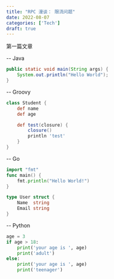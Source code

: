 ```yaml
---
title: "RPC 漫谈： 限流问题"
date: 2022-08-07
categories: ['Tech']
draft: true
---
```

第一篇文章

-- Java
```java
public static void main(String args) {
    System.out.println("Hello World");
}
```

-- Groovy
```groovy
class Student {
    def name
    def age

    def test(closure) {
        closure()
        println 'test'
    }
}
```

-- Go
```go
import "fmt"
func main() {
    fmt.println("Hello World!")
}

type User struct {
	Name  string
	Email string
}
```

-- Python
```python
age = 3
if age > 18:
    print('your age is ', age)
    print('adult')
else:
    print('your age is ', age)
    print('teenager')
```
